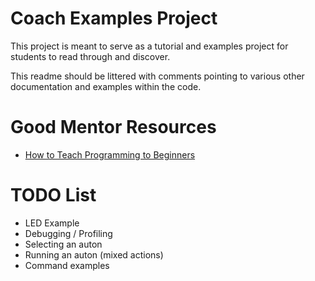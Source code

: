 # Coach Examples Project

This project is meant to serve as a tutorial and examples project for students to read through and discover.

This readme should be littered with comments pointing to various other documentation and examples within the code.

# Good Mentor Resources
* [How to Teach Programming to Beginners](https://www.chiefdelphi.com/t/from-0-to-robot-how-to-teach-programming-to-beginners/470542)

# TODO List
* LED Example
* Debugging / Profiling
* Selecting an auton
* Running an auton (mixed actions)
* Command examples